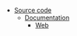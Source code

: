 - [Source code](https://github.com/rustaroots/rustafari)
  - [Documentation](https://rustaroots.github.io/rustafari/)
    - [Web](https://github.com/rustaroots/rustafari/blob/main/WEB.md)